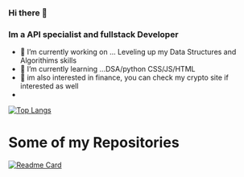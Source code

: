 ### Hi there 👋
### Im a API specialist and fullstack Developer



- 🔭 I’m currently working on ... Leveling up my Data Structures and Algorithims skills
- 🌱 I’m currently learning ...DSA/python CSS/JS/HTML
- 🌱 im also interested in finance, you can check my crypto site if interested as well
- 

[![Top Langs](https://github-readme-stats.vercel.app/api/top-langs/?username=calmcat1&hide=TeX)](https://github.com/anuraghazra/github-readme-stats)

# Some of my Repositories
[![Readme Card](https://github-readme-stats.vercel.app/api/pin/?username=calmcat1&repo=util-files-for-future-APIs)](https://github.com/anuraghazra/github-readme-stats)
